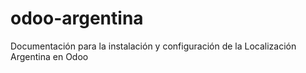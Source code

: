 # odoo-argentina
Documentación para la instalación y configuración de la Localización Argentina en Odoo
